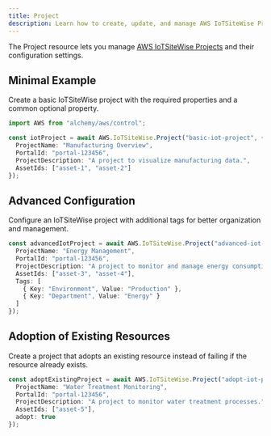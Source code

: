 ```yaml
---
title: Project
description: Learn how to create, update, and manage AWS IoTSiteWise Projects using Alchemy Cloud Control.
---
```


The Project resource lets you manage [AWS IoTSiteWise Projects](https://docs.aws.amazon.com/iotsitewise/latest/userguide/) and their configuration settings.

## Minimal Example

Create a basic IoTSiteWise project with the required properties and a common optional property.

```ts
import AWS from "alchemy/aws/control";

const iotProject = await AWS.IoTSiteWise.Project("basic-iot-project", {
  ProjectName: "Manufacturing Overview",
  PortalId: "portal-123456",
  ProjectDescription: "A project to visualize manufacturing data.",
  AssetIds: ["asset-1", "asset-2"]
});
```

## Advanced Configuration

Configure an IoTSiteWise project with additional tags for better organization and management.

```ts
const advancedIotProject = await AWS.IoTSiteWise.Project("advanced-iot-project", {
  ProjectName: "Energy Management",
  PortalId: "portal-123456",
  ProjectDescription: "A project to monitor and manage energy consumption.",
  AssetIds: ["asset-3", "asset-4"],
  Tags: [
    { Key: "Environment", Value: "Production" },
    { Key: "Department", Value: "Energy" }
  ]
});
```

## Adoption of Existing Resources

Create a project that adopts an existing resource instead of failing if the resource already exists.

```ts
const adoptExistingProject = await AWS.IoTSiteWise.Project("adopt-iot-project", {
  ProjectName: "Water Treatment Monitoring",
  PortalId: "portal-123456",
  ProjectDescription: "A project to monitor water treatment processes.",
  AssetIds: ["asset-5"],
  adopt: true
});
```
